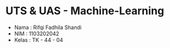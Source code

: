 # UTS & UAS - Machine-Learning

- Nama  : Rifqi Fadhila Shandi
- NIM   : 1103202042
- Kelas : TK - 44 - 04
